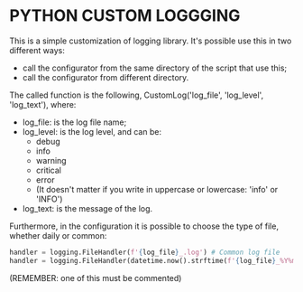 # PYTHON CUSTOM LOGGGING

This is a simple customization of logging library. It's possible use this in two different ways:
* call the configurator from the same directory of the script that use this;
* call the configurator from different directory.

The called function is the following, CustomLog('log_file', 'log_level', 'log_text'), where:
* log_file: is the log file name;
* log_level: is the log level, and can be:
    * debug
    * info
    * warning
    * critical
    * error
    * (It doesn't matter if you write in uppercase or lowercase: 'info' or 'INFO')
* log_text: is the message of the log.

Furthermore, in the configuration it is possible to choose the type of file, whether daily or common:

```python
handler = logging.FileHandler(f'{log_file}_.log') # Common log file
handler = logging.FileHandler(datetime.now().strftime(f'{log_file}_%Y%m%d.log')) # Single day log file
```

(REMEMBER: one of this must be commented)
